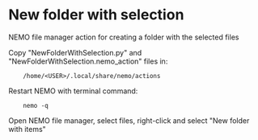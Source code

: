 # New folder with selection

NEMO file manager action for creating a folder with the selected files

Copy "NewFolderWithSelection.py" and "NewFolderWithSelection.nemo_action" files in:

        /home/<USER>/.local/share/nemo/actions

Restart NEMO with terminal command: 

        nemo -q
        
Open NEMO file manager, select files, right-click and select "New folder with items"
